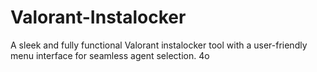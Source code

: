 # Valorant-Instalocker
A sleek and fully functional Valorant instalocker tool with a user-friendly menu interface for seamless agent selection. 4o
